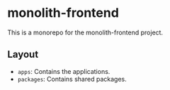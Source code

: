 # monolith-frontend

This is a monorepo for the monolith-frontend project.

## Layout

- `apps`: Contains the applications.
- `packages`: Contains shared packages.
